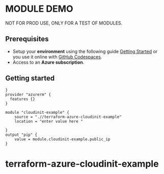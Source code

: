 # MODULE DEMO

NOT FOR PROD USE, ONLY FOR A TEST OF MODULES.

## Prerequisites

- Setup your **environment** using the following guide [Getting Started](https://github.com/Azure/caf-terraform-landingzones/blob/master/documentation/getting_started/getting_started.md) or you use it online with [GitHub Codespaces](https://github.com/features/codespaces).
- Access to an **Azure subscription**.

## Getting started

```terraform{
}
provider "azurerm" {
  features {}
}

module "cloudinit-example" {
    source = ".//terraform-azure-cloudinit-example"
    location = "enter value here "
  
}
output "pip" {
    value = module.cloudinit-example.public_ip
}

```
# terraform-azure-cloudinit-example
